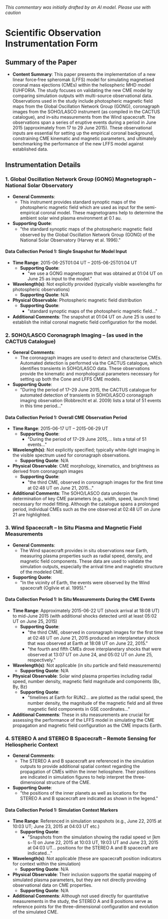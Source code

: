 _This commentary was initially drafted by an AI model. Please use with caution_

# Scientific Observation Instrumentation Form

## Summary of the Paper
- **Content Summary**: This paper presents the implementation of a new linear force‐free spheromak (LFFS) model for simulating magnetised coronal mass ejections (CMEs) within the heliospheric MHD model EUHFORIA. The study focuses on validating the new CME model by comparing simulation outputs with multi-source observational data. Observations used in the study include photospheric magnetic field maps from the Global Oscillation Network Group (GONG), coronagraph images from the SOHO/LASCO instrument (as compiled in the CACTUS catalogue), and in‐situ measurements from the Wind spacecraft. The observations span a series of eruptive events during a period in June 2015 (approximately from 17 to 29 June 2015). These observational inputs are essential for setting up the empirical coronal background, constraining CME kinematic and magnetic parameters, and ultimately benchmarking the performance of the new LFFS model against established data.

## Instrumentation Details

### 1. Global Oscillation Network Group (GONG) Magnetograph – National Solar Observatory
- **General Comments**:
  - This instrument provides standard synoptic maps of the photospheric magnetic field which are used as input for the semi-empirical coronal model. These magnetograms help to determine the ambient solar wind plasma environment at 0.1 au.
- **Supporting Quote**: 
  - "the standard synoptic maps of the photospheric magnetic ﬁeld observed by the Global Oscillation Network Group (GONG) of the National Solar Observatory (Harvey et al. 1996)."
  
#### Data Collection Period 1: Single Snapshot for Model Input
- **Time Range**: 2015-06-25T01:04 UT – 2015-06-25T01:04 UT
  - **Supporting Quote**: 
    - "we use a GONG magnetogram that was obtained at 01:04 UT on June 25 as input to the model."
- **Wavelength(s)**: Not explicitly provided (typically visible wavelengths for photospheric observations)
  - **Supporting Quote**: N/A
- **Physical Observable**: Photospheric magnetic field distribution
  - **Supporting Quote**: 
    - "standard synoptic maps of the photospheric magnetic ﬁeld..."
- **Additional Comments**: The snapshot at 01:04 UT on June 25 is used to establish the initial coronal magnetic field configuration for the model.

### 2. SOHO/LASCO Coronagraph Imaging – (as used in the CACTUS Catalogue)
- **General Comments**:
  - The coronagraph images are used to detect and characterise CMEs. Automated detection is performed via the CACTUS catalogue, which identifies transients in SOHO/LASCO data. These observations provide the kinematic and morphological parameters necessary for setting up both the Cone and LFFS CME models.
- **Supporting Quote**:
  - "During the period of 17–29 June 2015, the CACTUS catalogue for automated detection of transients in SOHO/LASCO coronagraph imaging observation (Robbrecht et al. 2009) lists a total of 51 events in this time period..."
  
#### Data Collection Period 1: Overall CME Observation Period
- **Time Range**: 2015-06-17 UT – 2015-06-29 UT
  - **Supporting Quote**:
    - "During the period of 17–29 June 2015,... lists a total of 51 events..."
- **Wavelength(s)**: Not explicitly specified; typically white-light imaging in the visible spectrum used for coronagraph observations.
  - **Supporting Quote**: N/A
- **Physical Observable**: CME morphology, kinematics, and brightness as derived from coronagraph images
  - **Supporting Quote**:
    - "the third CME, observed in coronagraph images for the ﬁrst time at 02:48 UT on June 21, 2015..."
- **Additional Comments**: The SOHO/LASCO data underpin the determination of key CME parameters (e.g., width, speed, launch time) necessary for model fitting. Although the catalogue spans a prolonged period, individual CMEs such as the one observed at 02:48 UT on June 21 are highlighted.

### 3. Wind Spacecraft – In Situ Plasma and Magnetic Field Measurements
- **General Comments**:
  - The Wind spacecraft provides in situ observations near Earth, measuring plasma properties such as radial speed, density, and magnetic field components. These data are used to validate the simulation outputs, especially the arrival time and magnetic structure of the modeled CME.
- **Supporting Quote**:
  - "In the vicinity of Earth, the events were observed by the Wind spacecraft (Ogilvie et al. 1995)."
  
#### Data Collection Period 1: In Situ Measurements During the CME Events
- **Time Range**: Approximately 2015-06-22 UT (shock arrival at 18:08 UT) to mid-June 2015 (with additional shocks detected until at least 05:02 UT on June 25, 2015)
  - **Supporting Quote**:
    - "the third CME, observed in coronagraph images for the ﬁrst time at 02:48 UT on June 21, 2015 produced an interplanetary shock that was observed at Earth at 18:08 UT on June 22, 2015."
    - "the fourth and ﬁfth CMEs drove interplanetary shocks that were observed at 13:07 UT on June 24, and 05:02 UT on June 25, respectively."
- **Wavelength(s)**: Not applicable (in situ particle and field measurements)
  - **Supporting Quote**: N/A
- **Physical Observable**: Solar wind plasma properties including radial speed, number density, magnetic field magnitude and components (Bx, By, Bz)
  - **Supporting Quote**:
    - "timelines at Earth for RUN2... are plotted as the radial speed, the number density, the magnitude of the magnetic ﬁeld and all three magnetic ﬁeld components in GSE coordinates..."
- **Additional Comments**: These in situ measurements are crucial for assessing the performance of the LFFS model in simulating the CME propagation and magnetic field configuration as the CME impacts Earth.

### 4. STEREO A and STEREO B Spacecraft – Remote Sensing for Heliospheric Context
- **General Comments**:
  - The STEREO A and B spacecraft are referenced in the simulation outputs to provide additional spatial context regarding the propagation of CMEs within the inner heliosphere. Their positions are indicated in simulation figures to help interpret the three-dimensional structure of the CME.
- **Supporting Quote**:
  - "the positions of the inner planets as well as locations for the STEREO A and B spacecraft are indicated as shown in the legend."
  
#### Data Collection Period 1: Simulation Context Markers
- **Time Range**: Referenced in simulation snapshots (e.g., June 22, 2015 at 10:03 UT; June 23, 2015 at 04:03 UT etc.)
  - **Supporting Quote**:
    - "Snapshots from the simulation showing the radial speed νr [km s−1] on June 22, 2015 at 10:03 UT, 19:03 UT and June 23, 2015 at 04:03 UT... positions for the STEREO A and B spacecraft are indicated..."
- **Wavelength(s)**: Not applicable (these are spacecraft position indicators for context within the simulation)
  - **Supporting Quote**: N/A
- **Physical Observable**: Their inclusion supports the spatial mapping of simulated plasma parameters, but they are not directly providing observational data on CME properties.
  - **Supporting Quote**: N/A
- **Additional Comments**: Although not used directly for quantitative measurements in the study, the STEREO A and B positions serve as reference points for the three-dimensional configuration and evolution of the simulated CME.
